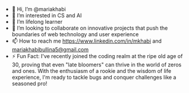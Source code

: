 - 👋 Hi, I’m @mariakhabi
- 👀 I’m interested in CS and AI
- 🌱 I’m lifelong learner
- 💞️ I’m looking to collaborate on innovative projects that push the boundaries of web technology and user experience
- 📫 How to reach me https://www.linkedin.com/in/mkhabi and mariakhabibullina5@gmail.com
- ⚡ Fun Fact: I've recently joined the coding realm at the ripe old age of 30, proving that even "late bloomers" can thrive in the world of zeros and ones. With the enthusiasm of a rookie and the wisdom of life experience, I'm ready to tackle bugs and conquer challenges like a seasoned pro!

<!---
mariakhabi/mariakhabi is a ✨ special ✨ repository because its `README.md` (this file) appears on your GitHub profile.
You can click the Preview link to take a look at your changes.
--->
